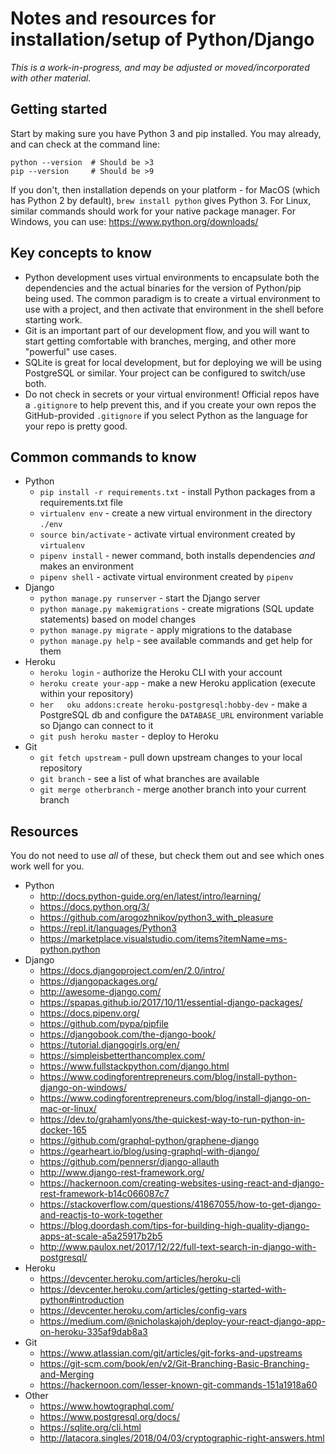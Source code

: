 # Notes and resources for installation/setup of Python/Django

_This is a work-in-progress, and may be adjusted or moved/incorporated with
other material._

## Getting started
Start by making sure you have Python 3 and pip installed. You may already, and
can check at the command line:

```
python --version  # Should be >3
pip --version     # Should be >9
```

If you don't, then installation depends on your platform - for MacOS (which has
Python 2 by default), `brew install python` gives Python 3. For Linux, similar
commands should work for your native package manager. For Windows, you can
use: https://www.python.org/downloads/

## Key concepts to know

- Python development uses virtual environments to encapsulate both the
dependencies and the actual binaries for the version of Python/pip being used.
The common paradigm is to create a virtual environment to use with a project,
and then activate that environment in the shell before starting work.
- Git is an important part of our development flow, and you will want to start
getting comfortable with branches, merging, and other more "powerful" use cases.
- SQLite is great for local development, but for deploying we will be using
PostgreSQL or similar. Your project can be configured to switch/use both.
- Do not check in secrets or your virtual environment! Official repos have a
`.gitignore` to help prevent this, and if you create your own repos the
GitHub-provided `.gitignore` if you select Python as the language for your repo
is pretty good.

## Common commands to know

- Python
  - `pip install -r requirements.txt` - install Python packages from a requirements.txt file
  - `virtualenv env` - create a new virtual environment in the directory `./env`
  - `source bin/activate` - activate virtual environment created by `virtualenv`
  - `pipenv install` - newer command, both installs dependencies *and* makes an environment
  - `pipenv shell` - activate virtual environment created by `pipenv`
- Django
  - `python manage.py runserver` - start the Django server
  - `python manage.py makemigrations` - create migrations (SQL update statements) based on model changes
  - `python manage.py migrate` - apply migrations to the database
  - `python manage.py help` - see available commands and get help for them
- Heroku
  - `heroku login` - authorize the Heroku CLI with your account
  - `heroku create your-app` - make a new Heroku application (execute within your repository)
  - `her  
oku addons:create heroku-postgresql:hobby-dev` - make a PostgreSQL db and configure the `DATABASE_URL` environment variable so Django can connect to it
  - `git push heroku master` - deploy to Heroku
- Git
  - `git fetch upstream` - pull down upstream changes to your local repository
  - `git branch` - see a list of what branches are available
  - `git merge otherbranch` - merge another branch into your current branch

## Resources
You do not need to use *all* of these, but check them out and see which ones
work well for you.

- Python
  - http://docs.python-guide.org/en/latest/intro/learning/
  - https://docs.python.org/3/
  - https://github.com/arogozhnikov/python3_with_pleasure
  - https://repl.it/languages/Python3
  - https://marketplace.visualstudio.com/items?itemName=ms-python.python
- Django
  - https://docs.djangoproject.com/en/2.0/intro/
  - https://djangopackages.org/
  - http://awesome-django.com/
  - https://spapas.github.io/2017/10/11/essential-django-packages/
  - https://docs.pipenv.org/
  - https://github.com/pypa/pipfile
  - https://djangobook.com/the-django-book/
  - https://tutorial.djangogirls.org/en/
  - https://simpleisbetterthancomplex.com/
  - https://www.fullstackpython.com/django.html
  - https://www.codingforentrepreneurs.com/blog/install-python-django-on-windows/
  - https://www.codingforentrepreneurs.com/blog/install-django-on-mac-or-linux/
  - https://dev.to/grahamlyons/the-quickest-way-to-run-python-in-docker-165
  - https://github.com/graphql-python/graphene-django
  - https://gearheart.io/blog/using-graphql-with-django/
  - https://github.com/pennersr/django-allauth
  - http://www.django-rest-framework.org/
  - https://hackernoon.com/creating-websites-using-react-and-django-rest-framework-b14c066087c7
  - https://stackoverflow.com/questions/41867055/how-to-get-django-and-reactjs-to-work-together
  - https://blog.doordash.com/tips-for-building-high-quality-django-apps-at-scale-a5a25917b2b5
  - http://www.paulox.net/2017/12/22/full-text-search-in-django-with-postgresql/
- Heroku
  - https://devcenter.heroku.com/articles/heroku-cli
  - https://devcenter.heroku.com/articles/getting-started-with-python#introduction
  - https://devcenter.heroku.com/articles/config-vars
  - https://medium.com/@nicholaskajoh/deploy-your-react-django-app-on-heroku-335af9dab8a3
- Git
  - https://www.atlassian.com/git/articles/git-forks-and-upstreams
  - https://git-scm.com/book/en/v2/Git-Branching-Basic-Branching-and-Merging
  - https://hackernoon.com/lesser-known-git-commands-151a1918a60
- Other
  - https://www.howtographql.com/
  - https://www.postgresql.org/docs/
  - https://sqlite.org/cli.html
  - http://latacora.singles/2018/04/03/cryptographic-right-answers.html
